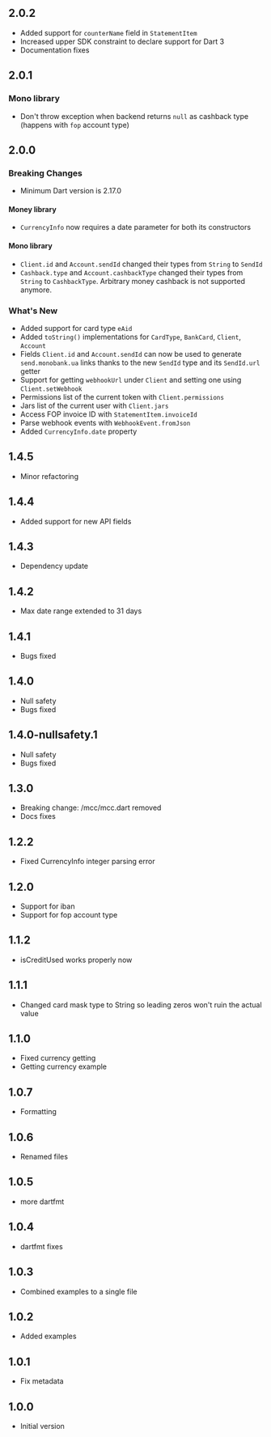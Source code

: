 ## 2.0.2

-   Added support for `counterName` field in `StatementItem`
-   Increased upper SDK constraint to declare support for Dart 3
-   Documentation fixes

## 2.0.1

### Mono library

-   Don't throw exception when backend returns `null` as cashback type
    (happens with `fop` account type)

## 2.0.0

### Breaking Changes

-   Minimum Dart version is 2.17.0

#### Money library

-   `CurrencyInfo` now requires a date parameter for both its constructors

#### Mono library

-   `Client.id` and `Account.sendId` changed their types from `String` to `SendId`
-   `Cashback.type` and `Account.cashbackType` changed their types from `String` to `CashbackType`.
    Arbitrary money cashback is not supported anymore.

### What's New

-   Added support for card type `eAid`
-   Added `toString()` implementations for `CardType`, `BankCard`, `Client`, `Account`
-   Fields `Client.id` and `Account.sendId` can now be used to generate `send.monobank.ua` links
    thanks to the new `SendId` type and its `SendId.url` getter
-   Support for getting `webhookUrl` under `Client` and setting one using `Client.setWebhook`
-   Permissions list of the current token with `Client.permissions`
-   Jars list of the current user with `Client.jars`
-   Access FOP invoice ID with `StatementItem.invoiceId`
-   Parse webhook events with `WebhookEvent.fromJson`
-   Added `CurrencyInfo.date` property

## 1.4.5

-   Minor refactoring

## 1.4.4

-   Added support for new API fields

## 1.4.3

-   Dependency update

## 1.4.2

-   Max date range extended to 31 days

## 1.4.1

-   Bugs fixed

## 1.4.0

-   Null safety
-   Bugs fixed

## 1.4.0-nullsafety.1

-   Null safety
-   Bugs fixed

## 1.3.0

-   Breaking change: /mcc/mcc.dart removed
-   Docs fixes

## 1.2.2

-   Fixed CurrencyInfo integer parsing error

## 1.2.0

-   Support for iban
-   Support for fop account type

## 1.1.2

-   isCreditUsed works properly now

## 1.1.1

-   Changed card mask type to String so leading zeros won't ruin the actual value

## 1.1.0

-   Fixed currency getting
-   Getting currency example

## 1.0.7

-   Formatting

## 1.0.6

-   Renamed files

## 1.0.5

-   more dartfmt

## 1.0.4

-   dartfmt fixes

## 1.0.3

-   Combined examples to a single file

## 1.0.2

-   Added examples

## 1.0.1

-   Fix metadata

## 1.0.0

-   Initial version
